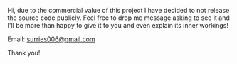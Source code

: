 Hi, due to the commercial value of this project I have decided to not release the source code publicly. Feel free to drop me message asking to see it and I'll be more than happy to give it to you and even explain its inner workings!

Email: surries006@gmail.com

Thank you!
